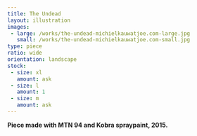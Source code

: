 ```yaml
---
title: The Undead
layout: illustration
images:
 - large: /works/the-undead-michielkauwatjoe.com-large.jpg
   small: /works/the-undead-michielkauwatjoe.com-small.jpg
type: piece
ratio: wide
orientation: landscape
stock:
 - size: xl
   amount: ask
 - size: l
   amount: 1
 - size: m
   amount: ask
---
```


**Piece made with MTN 94 and Kobra spraypaint, 2015.**
